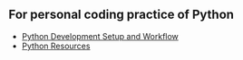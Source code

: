 For personal coding practice of Python
---------------------------------

- [Python Development Setup and Workflow](./Python_Dev_Setup_Workflow.md)
- [Python Resources](./Python_Resources.md) 
